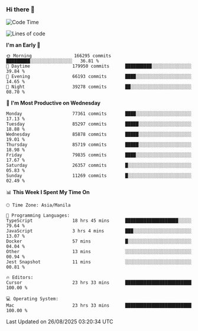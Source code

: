 ### Hi there 👋

<!--START_SECTION:waka-->
![Code Time](http://img.shields.io/badge/Code%20Time-6%2C220%20hrs%203%20mins-blue)

![Lines of code](https://img.shields.io/badge/From%20Hello%20World%20I%27ve%20Written-147.1%20million%20lines%20of%20code-blue)

**I'm an Early 🐤** 

```text
🌞 Morning                166295 commits      █████████░░░░░░░░░░░░░░░░   36.81 % 
🌆 Daytime                179950 commits      ██████████░░░░░░░░░░░░░░░   39.84 % 
🌃 Evening                66193 commits       ████░░░░░░░░░░░░░░░░░░░░░   14.65 % 
🌙 Night                  39278 commits       ██░░░░░░░░░░░░░░░░░░░░░░░   08.70 % 
```
📅 **I'm Most Productive on Wednesday** 

```text
Monday                   77361 commits       ████░░░░░░░░░░░░░░░░░░░░░   17.13 % 
Tuesday                  85297 commits       █████░░░░░░░░░░░░░░░░░░░░   18.88 % 
Wednesday                85878 commits       █████░░░░░░░░░░░░░░░░░░░░   19.01 % 
Thursday                 85719 commits       █████░░░░░░░░░░░░░░░░░░░░   18.98 % 
Friday                   79835 commits       ████░░░░░░░░░░░░░░░░░░░░░   17.67 % 
Saturday                 26357 commits       █░░░░░░░░░░░░░░░░░░░░░░░░   05.83 % 
Sunday                   11269 commits       █░░░░░░░░░░░░░░░░░░░░░░░░   02.49 % 
```


📊 **This Week I Spent My Time On** 

```text
🕑︎ Time Zone: Asia/Manila

💬 Programming Languages: 
TypeScript               18 hrs 45 mins      ████████████████████░░░░░   79.64 % 
JavaScript               3 hrs 4 mins        ███░░░░░░░░░░░░░░░░░░░░░░   13.07 % 
Docker                   57 mins             █░░░░░░░░░░░░░░░░░░░░░░░░   04.04 % 
Other                    13 mins             ░░░░░░░░░░░░░░░░░░░░░░░░░   00.94 % 
Jest Snapshot            11 mins             ░░░░░░░░░░░░░░░░░░░░░░░░░   00.81 % 

🔥 Editors: 
Cursor                   23 hrs 33 mins      █████████████████████████   100.00 % 

💻 Operating System: 
Mac                      23 hrs 33 mins      █████████████████████████   100.00 % 
```


 Last Updated on 26/08/2025 03:20:34 UTC
<!--END_SECTION:waka-->


<!--
**rad182/rad182** is a ✨ _special_ ✨ repository because its `README.md` (this file) appears on your GitHub profile.

Here are some ideas to get you started:

- 🔭 I’m currently working on ...
- 🌱 I’m currently learning ...
- 👯 I’m looking to collaborate on ...
- 🤔 I’m looking for help with ...
- 💬 Ask me about ...
- 📫 How to reach me: ...
- 😄 Pronouns: ...
- ⚡ Fun fact: ...
-->
